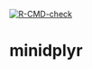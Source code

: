 <!-- badges: start -->
[![R-CMD-check](https://github.com/CTrierMaansson/minidplyr/actions/workflows/R-CMD-check.yaml/badge.svg)](https://github.com/CTrierMaansson/minidplyr/actions/workflows/R-CMD-check.yaml)
<!-- badges: end -->

# minidplyr
